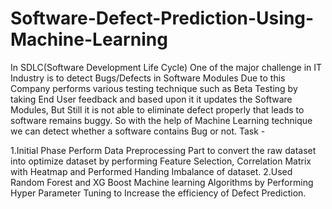 # Software-Defect-Prediction-Using-Machine-Learning
In SDLC(Software Development Life Cycle) One of the major challenge in IT Industry is to detect Bugs/Defects in Software Modules Due to this Company performs various testing technique such as Beta Testing by taking End User feedback and based upon it it updates the Software Modules, But Still it is not able to eliminate defect properly that leads to software remains buggy. So with the help of Machine Learning technique we can detect whether a software contains Bug or not. Task -

1.Initial Phase Perform Data Preprocessing Part to convert the raw dataset into optimize dataset by performing Feature Selection, Correlation Matrix with Heatmap and Performed Handing Imbalance of dataset.
2.Used Random Forest and XG Boost Machine learning Algorithms by Performing Hyper Parameter Tuning to Increase the efficiency of Defect Prediction.

